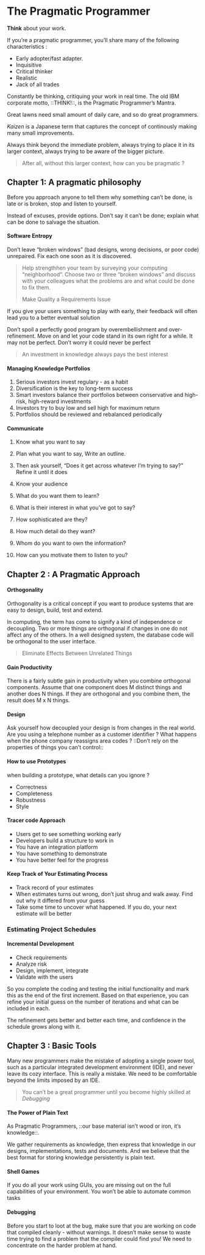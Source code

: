 The Pragmatic Programmer
========================

**Think** about your work.

If you’re a pragmatic programmer, you’ll share many of the following characteristics :

-	Early adopter/fast adapter.
-	Inquisitive
-	Critical thinker
-	Realistic
-	Jack of all trades

Constantly be thinking, critiquing your work in real time. The old IBM corporate motto, ::THINK!::, is the Pragmatic Programmer’s Mantra.

Great lawns need small amount of daily care, and so do great programmers.

*Kaizen* is a Japanese term that captures the concept of continously making many small improvements.

Always think beyond the immediate problem, always trying to place it in its larger context, always trying to be aware of the bigger picture.

> After all, without this larger context, how can you be pragmatic ?

Chapter 1: A pragmatic philosophy
---------------------------------

Before you approach anyone to tell them why something can’t be done, is late or is broken, stop and listen to yourself.

Instead of excuses, provide options. Don’t say it can’t be done; explain what can be done to salvage the situation.

#### Software Entropy

Don’t leave “broken windows” (bad designs, wrong decisions, or poor code) unrepaired. Fix each one soon as it is discovered.

> Help strengthhen your team by surveying your computing “neighborhood”. Choose two or three “broken windows” and discuss with your colleagues what the problems are and what could be done to fix them.
>
> Make Quality a Requirements Issue

If you give your users something to play with early, their feedback will often lead you to a better eventual solution

Don’t spoil a perfectly good program by overembellishment and over-refinement. Move on and let your code stand in its own right for a while. It may not be perfect. Don’t worry it could never be perfect

> An investment in knowledge always pays the best interest

#### Managing Knowledge Portfolios

1.	Serious investors invest regulary - as a habit
2.	Diversification is the key to long-term success
3.	Smart investors balance their portfolios between conservative and high-risk, high-reward investments
4.	Investors try to buy low and sell high for maximum return
5.	Portfolios should be reviewed and rebalanced periodically

#### Communicate

1.	Know what you want to say
2.	Plan what you want to say, Write an outline.
3.	Then ask yourself, “Does it get across whatever I’m trying to say?” Refine it until it does

4.	Know your audience

5.	What do you want them to learn?

6.	What is their interest in what you’ve got to say?

7.	How sophisticated are they?

8.	How much detail do they want?

9.	Whom do you want to own the information?

10.	How can you motivate them to listen to you?

Chapter 2 : A Pragmatic Approach
--------------------------------

#### Orthogonality

Orthogonality is a critical concept if you want to produce systems that are easy to design, build, test and extend.

In computing, the term has come to signify a kind of independence or decoupling. Two or more things are orthogonal if changes in one do not affect any of the others. In a well designed system, the database code will be orthogonal to the user interface.

> Eliminate Effects Between Unrelated Things

#### Gain Productivity

There is a fairly subtle gain in productivity when you combine orthogonal components. Assume that one component does M distinct things and another does N things. If they are orthogonal and you combine them, the result does M x N things.

#### Design

Ask yourself how decoupled your design is from changes in the real world. Are you using a telephone number as a customer identifier ? What happens when the phone company reassigns area codes ? ::Don’t rely on the properties of things you can’t control::

#### How to use Prototypes

when building a prototype, what details can you ignore ?

-	Correctness
-	Completeness
-	Robustness
-	Style

#### Tracer code Approach

-	Users get to see something working early
-	Developers build a structure to work in
-	You have an integration platform
-	You have something to demonstrate
-	You have better feel for the progress

#### Keep Track of Your Estimating Process

-	Track record of your estimates
-	When estimates turns out wrong, don’t just shrug and walk away. Find out why it differed from your guess
-	Take some time to uncover what happened. If you do, your next estimate will be better

### Estimating Project Schedules

#### Incremental Development

-	Check requirements
-	Analyze risk
-	Design, implement, integrate
-	Validate with the users

So you complete the coding and testing the initial functionality and mark this as the end of the first increment. Based on that experience, you can refine your initial guess on the number of iterations and what can be included in each.

The refinement gets better and better each time, and confidence in the schedule grows along with it.

Chapter 3 : Basic Tools
-----------------------

Many new programmers make the mistake of adopting a single power tool, such as a particular integrated development environment (IDE), and never leave its cozy interface. This is really a mistake. We need to be comfortable beyond the limits imposed by an IDE.

> You can’t be a great programmer until you become highly skilled at *Debugging*

#### The Power of Plain Text

As Pragmatic Programmers, ::our base material isn’t wood or iron, it’s knowledge::.

We gather requirements as knowledge, then express that knowledge in our designs, implementations, tests and documents. And we believe that the best format for storing knowledge persistently is plain text.

#### Shell Games

If you do all your work using GUIs, you are missing out on the full capabilities of your environment. You won’t be able to automate common tasks

#### Debugging

Before you start to loot at the bug, make sure that you are working on code that compiled cleanly - without warnings. It doesn’t make sense to waste time trying to find a problem that the compiler could find you! We need to concentrate on the harder problem at hand.
